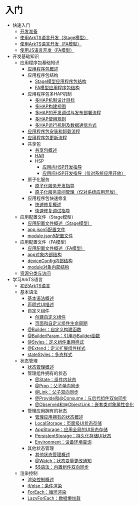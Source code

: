 # 入门

- 快速入门
  - [开发准备](start-overview.md)
  - [使用ArkTS语言开发（Stage模型）](start-with-ets-stage.md)
  - [使用ArkTS语言开发（FA模型）](start-with-ets-fa.md)
  - [使用JS语言开发（FA模型）](start-with-js-fa.md)
- 开发基础知识
  - 应用程序包基础知识
    - [应用程序包概述](application-package-overview.md)
    - 应用程序包结构
      - [Stage模型应用程序包结构](application-package-structure-stage.md)
      - [FA模型应用程序包结构](application-package-structure-fa.md)
    - 应用程序包多HAP机制
      - [多HAP机制设计目标](multi-hap-objective.md)
      - [多HAP构建视图](multi-hap-build-view.md)
      - [多HAP的开发调试与发布部署流程](multi-hap-release-deployment.md)
      - [多HAP使用规则](multi-hap-rules.md)
      - [多HAP运行机制及数据通信方式](multi-hap-principles.md)
    - [应用程序包安装和卸载流程](application-package-install-uninstall.md)
    - [应用程序包更新流程](application-package-update.md)
    - 共享包
      - [共享包概述](shared-guide.md)
      - [HAR](har-package.md)
      - HSP
        - [应用内HSP开发指导](in-app-hsp.md)
        - [应用间HSP开发指导（仅对系统应用开放）](cross-app-hsp.md)
    - 原子化服务
      - [原子化服务开发指导](atomicService.md)
      - [原子化服务空间管理（仅对系统应用开放）](atomicService-aging.md)
    - 应用程序包快速修复
      - [快速修复概述](quickfix-principles.md)
      - [快速修复调试指导](quickfix-debug.md)
  - 应用配置文件（Stage模型）
    - [应用配置文件概述（Stage模型）](application-configuration-file-overview-stage.md)
    - [app.json5配置文件](app-configuration-file.md)
    - [module.json5配置文件](module-configuration-file.md)
  - 应用配置文件（FA模型）
    - [应用配置文件概述（FA模型）](application-configuration-file-overview-fa.md)
    - [app对象内部结构](app-structure.md)
    - [deviceConfig内部结构](deviceconfig-structure.md)
    - [module对象内部结构](module-structure.md)
  - [资源分类与访问](resource-categories-and-access.md)
- 学习ArkTS语言
  - [初识ArkTS语言](arkts-get-started.md)
  - 基本语法
    - [基本语法概述](arkts-basic-syntax-overview.md)
    - [声明式UI描述](arkts-declarative-ui-description.md)
    - 自定义组件
      - [创建自定义组件](arkts-create-custom-components.md)
      - [页面和自定义组件生命周期](arkts-page-custom-components-lifecycle.md)
    - [\@Builder：自定义构建函数](arkts-builder.md)
    - [\@BuilderParam：引用\@Builder函数](arkts-builderparam.md)
    - [\@Styles：定义组件重用样式](arkts-style.md)
    - [\@Extend：定义扩展组件样式](arkts-extend.md)
    - [stateStyles：多态样式](arkts-statestyles.md)
  - 状态管理
    - [状态管理概述](arkts-state-management-overview.md)
    - 管理组件拥有的状态
      - [\@State：组件内状态](arkts-state.md)
      - [\@Prop：父子单向同步](arkts-prop.md)
      - [\@Link：父子双向同步](arkts-link.md)
      - [\@Provide和\@Consume：与后代组件双向同步](arkts-provide-and-consume.md)
      - [\@Observed和\@ObjectLink：嵌套类对象属性变化](arkts-observed-and-objectlink.md)
    - 管理应用拥有的状态
      - [管理应用拥有的状态概述](arkts-application-state-management-overview.md)
      - [LocalStorage：页面级UI状态存储](arkts-localstorage.md)
      - [AppStorage：应用全局的UI状态存储](arkts-appstorage.md)
      - [PersistentStorage：持久化存储UI状态](arkts-persiststorage.md)
      - [Environment：设备环境查询](arkts-environment.md)
    - 其他状态管理
      - [其他状态管理概述](arkts-other-state-mgmt-functions-overview.md)
      - [\@Watch：状态变量更改通知](arkts-watch.md)
      - [$$语法：内置组件双向同步](arkts-two-way-sync.md)
  - 渲染控制
      - [渲染控制概述](arkts-rendering-control-overview.md)
      - [if/else：条件渲染](arkts-rendering-control-ifelse.md)
      - [ForEach：循环渲染](arkts-rendering-control-foreach.md)
      - [LazyForEach：数据懒加载](arkts-rendering-control-lazyforeach.md)
